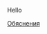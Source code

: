 Hello

<link rel="stylesheet" href="/docs/techno.css">

<script language="JavaScript">
function explanation (id) {
    document.getElementById(id).style.display="block"; 
}
</script>

<a href="javascript:explanation('xxx')">Обяснения</a><br>
<div id="xxx" style="display:none">
bla bla bla
</div>

